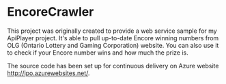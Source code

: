 # EncoreCrawler

This project was originally created to provide a web service sample for my ApiPlayer project. It's able to pull up-to-date Encore winning numbers from OLG (Ontario Lottery and Gaming Corporation) website. You can also use it to check if your Encore number wins and how much the prize is.

The source code has been set up for continuous delivery on Azure website http://ipo.azurewebsites.net/.
